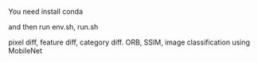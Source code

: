 You need install conda

and then run env.sh, run.sh

pixel diff, feature diff, category diff. ORB, SSIM, image classification using MobileNet
